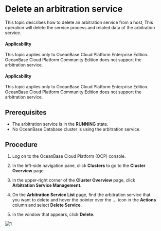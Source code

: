 # Delete an arbitration service

This topic describes how to delete an arbitration service from a host, This operation will delete the service process and related data of the arbitration service.

<main id="notice" type='notice'>
<h4>Applicability</h4>
<p>This topic applies only to OceanBase Cloud Platform Enterprise Edition. OceanBase Cloud Platform Community Edition does not support the arbitration service. </p>
</main>

<main id="notice" type='notice'>
<h4>Applicability</h4>
<p>This topic applies only to OceanBase Cloud Platform Enterprise Edition. OceanBase Cloud Platform Community Edition does not support the arbitration service. </p>
</main>

## Prerequisites

* The arbitration service is in the **RUNNING** state.
* No OceanBase Database cluster is using the arbitration service.

## Procedure

1. Log on to the OceanBase Cloud Platform (OCP) console.

2. In the left-side navigation pane, click **Clusters** to go to the **Cluster Overview** page.

3. In the upper-right corner of the **Cluster Overview** page, click **Arbitration Service Management**.

4. On the **Arbitration Service List** page, find the arbitration service that you want to delete and hover the pointer over the **...** icon in the **Actions** column and select **Delete Service**.

5. In the window that appears, click **Delete**.

![1](https://obbusiness-private.oss-cn-shanghai.aliyuncs.com/doc/img/ocp/410/%E5%88%A0%E9%99%A4%E4%BB%B2%E8%A3%81%E6%9C%8D%E5%8A%A1.png)
